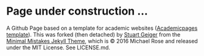 # Page under construction ...
A Github Page based on a template for academic websites ([Academicpages template](https://academicpages.github.io/)). This was forked (then detached) by [Stuart Geiger](https://github.com/staeiou) from the [Minimal Mistakes Jekyll Theme](https://mmistakes.github.io/minimal-mistakes/), which is © 2016 Michael Rose and released under the MIT License. See LICENSE.md.